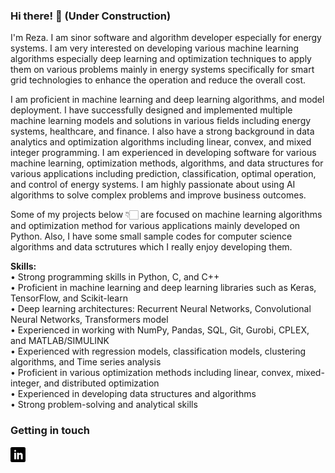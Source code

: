 ### Hi there! 👋  (Under Construction)

I'm Reza. I am sinor software and algorithm developer especially for energy systems. I am very interested on developing various machine learning algorithms especially deep learning and optimization techniques to apply them on various problems mainly in energy systems specifically for smart grid technologies to enhance the operation and reduce the overall cost. 

I am proficient in machine learning and deep learning algorithms, and model deployment. I have successfully designed and implemented multiple machine learning models and solutions in various fields including energy systems, healthcare, and finance. I also have a strong background in data analytics and optimization algorithms including linear, convex, and mixed integer programming. I am experienced in developing software for various machine learning, optimization methods, algorithms, and data structures for various applications including prediction, classification, optimal operation, and control of energy systems. I am highly passionate about using AI algorithms to solve complex problems and improve business outcomes. 

Some of my projects below 👇🏻 are focused on machine learning algorithms and optimization method for various applications mainly developed on Python. Also, I have some small sample codes for computer science algorithms and data sctrutures which I really enjoy developing them.

<strong>Skills:</strong><br>
• Strong programming skills in Python, C, and C++ <br>
• Proficient in machine learning and deep learning libraries such as Keras, TensorFlow, and Scikit-learn <br>
• Deep learning architectures: Recurrent Neural Networks, Convolutional Neural Networks, Transformers model <br>
• Experienced in working with NumPy, Pandas, SQL, Git, Gurobi, CPLEX, and MATLAB/SIMULINK <br>
• Experienced with regression models, classification models, clustering algorithms, and Time series analysis <br>
• Proficient in various optimization methods including linear, convex, mixed-integer, and distributed optimization <br>
• Experienced in developing data structures and algorithms <br>
• Strong problem-solving and analytical skills <br>

### Getting in touch

<a href="https://www.linkedin.com/in/reza-roofegarinejad/" title="Follow me on LinkedIn">
  <img
    width="24"
    alt="Follow me on LinkedIn"
    src="https://raw.githubusercontent.com//Reza-rn/Reza/master/assets/icons/linkedin.svg"
  /></a>
&nbsp;


<!-- Add website later here: [trekhleb.dev](https://trekhleb.dev)  -->
